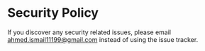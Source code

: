 # Security Policy

If you discover any security related issues, please email ahmed.ismail11199@gmail.com instead of using the issue tracker.